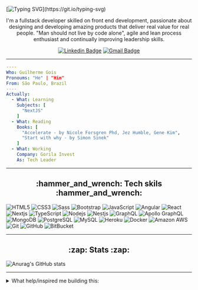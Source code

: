 [![Typing SVG](https://readme-typing-svg.demolab.com/?lines=Hi+there!+I'm+&lt;Guilherme+Gois/&gt;!)](https://git.io/typing-svg)

<p align="center">
I'm a fullstack developer skilled on front end development, passionate about designing and developing amazing products that deliver real value for real people. "Man should not live by code alone", agile and lean process enthusiast and continually improving leadership skills.
</p>

<div align="center">

  [![Linkedin Badge](https://img.shields.io/badge/LinkedIn-0077B5?style=for-the-badge&logo=linkedin&logoColor=white)](https://www.linkedin.com/in/guilhermejcgois/)
  [![Gmail Badge](https://img.shields.io/badge/Gmail-D14836?style=for-the-badge&logo=gmail&logoColor=white)](mailto:guijocargo@gmail.com)
</div>

---

<!--
**guilhermejcgois/guilhermejcgois** is a ✨ _special_ ✨ repository because its `README.md` (this file) appears on your GitHub profile.

Here are some ideas to get you started:

- 🔭 I’m currently working on ...
- 🌱 I’m currently learning ...
- 👯 I’m looking to collaborate on ...
- 🤔 I’m looking for help with ...
- 💬 Ask me about ...
- 📫 How to reach me: ...
- 😄 Pronouns: ...
- ⚡ Fun fact: ...
-->

```yaml
----
Who: Guilherme Gois
Pronoums: "He" | "Him"
From: São Paulo, Brazil
----
Actually:
  - What: Learning
    Subjects: [
      "NextJS"
    ]
  - What: Reading
    Books: [
      "Accelerate - by Nicole Forsgren Phd, Jez Humble, Gene Kim",
      "Start with why - by Simon Sinek"
    ]
  - What: Working
    Company: Gorila Invest
    As: Tech Leader
```

---

<h2 align="center"> :hammer_and_wrench: Tech skils :hammer_and_wrench: </h2>

![HTML5](https://img.shields.io/badge/-HTML5-E34F26?style=flat-square&logo=html5&logoColor=white)
![CSS3](https://img.shields.io/badge/-CSS3-1572B6?style=flat-square&logo=css3)
![Sass](https://img.shields.io/badge/-SASS-1572B6?style=flat-square&logo=sass)
![Bootstrap](https://img.shields.io/badge/-Bootstrap-563D7C?style=flat-square&logo=bootstrap)
![JavaScript](https://img.shields.io/badge/-JavaScript-black?style=flat-square&logo=javascript)
![Angular](https://img.shields.io/badge/-Angular-black?style=flat-square&logo=angular)
![React](https://img.shields.io/badge/-React-black?style=flat-square&logo=react)
![Nextjs](https://img.shields.io/badge/-Nextjs-black?style=flat-square&logo=Next.js)
![TypeScript](https://img.shields.io/badge/-TypeScript-007ACC?style=flat-square&logo=typescript)
![Nodejs](https://img.shields.io/badge/-Nodejs-black?style=flat-square&logo=Node.js)
![Nestjs](https://img.shields.io/badge/-Nestjs-black?style=flat-square&logo=NestJS)
![GraphQL](https://img.shields.io/badge/-GraphQL-E10098?style=flat-square&logo=graphql)
![Apollo GraphQL](https://img.shields.io/badge/-Apollo%20GraphQL-311C87?style=flat-square&logo=apollo-graphql)
![MongoDB](https://img.shields.io/badge/-MongoDB-black?style=flat-square&logo=mongodb)
![PostgreSQL](https://img.shields.io/badge/-PostgreSQL-336791?style=flat-square&logo=postgresql)
![MySQL](https://img.shields.io/badge/-MySQL-black?style=flat-square&logo=mysql)
![Heroku](https://img.shields.io/badge/-Heroku-430098?style=flat-square&logo=heroku)
![Docker](https://img.shields.io/badge/-Docker-black?style=flat-square&logo=docker)
![Amazon AWS](https://img.shields.io/badge/Amazon%20AWS-232F3E?style=flat-square&logo=amazon-aws)
![Git](https://img.shields.io/badge/-Git-black?style=flat-square&logo=git)
![GitHub](https://img.shields.io/badge/-GitHub-181717?style=flat-square&logo=github)
![BitBucket](https://img.shields.io/badge/-BitBucket-darkblue?style=flat-square&logo=bitbucket)

---

<h2 align="center"> :zap: Stats :zap: </h2>

![Anurag's GitHub stats](https://github-readme-stats.vercel.app/api?username=guilhermejcgois&theme=tokyonight&show_icons=true)

---

<details>
  <summary>What help/inspired me building this:</summary>
  
  - https://github.com/abhisheknaiidu/awesome-github-profile-readme
  - https://dev.to/envoy_/150-badges-for-github-pnk
  - https://github.com/syrashid/syrashid
  - https://github.com/DenverCoder1/readme-typing-svg
  - https://github-emoji-picker.vercel.app/
</details>
